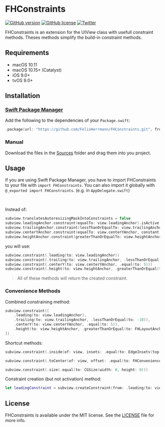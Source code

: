 # FHConstraints

<p align="left">
<a href="https://github.com/FelixHerrmann/FHConstraints/releases"><img alt="GitHub version" src="https://img.shields.io/github/v/release/FelixHerrmann/FHConstraints"></a>
<a href="https://github.com/FelixHerrmann/FHConstraints/blob/master/LICENSE"><img alt="GitHub license" src="https://img.shields.io/github/license/FelixHerrmann/FHConstraints"></a>
<a href="https://twitter.com/intent/tweet?text=Wow:&url=https%3A%2F%2Fgithub.com%2FFelixHerrmann%2FFHConstraints"><img alt="Twitter" src="https://img.shields.io/twitter/url?style=social&url=https%3A%2F%2Fgithub.com%2FFelixHerrmann%2FFHConstraints"></a>
</p>

FHConstraints is an extension for the UIView class with usefull constraint methods.
Theses methods simplify the build-in constraint methods.

## Requirements
- macOS 10.11
- macOS 10.15+ (Catalyst)
- iOS 9.0+
- tvOS 9.0+

## Installation

### [Swift Package Manager](https://swift.org/package-manager/)

Add the following to the dependencies of your `Package.swift`:

```swift
.package(url: "https://github.com/FelixHerrmann/FHConstraints.git", from: "x.x.x")
```

### Manual

Download the files in the [Sources](https://github.com/FelixHerrmann/FHConstraints/tree/master/Sources) folder and drag them into you project.

## Usage

If you are using Swift Package Manager, you have to import FHConstraints to your file with `import FHConstraints`.
You can also import it globally with `@_exported import FHConstraints`. (e.g. in `AppDelegate.swift`)

<br>

Instead of: 
```swift
subview.translatesAutoresizingMaskIntoConstraints = false
subview.leadingAnchor.constraint(equalTo: view.leadingAnchor).isActive = true
subview.trailingAnchor.constraint(lessThanOrEqualTo: view.trailingAnchor, constant: -10).isActive = true
subview.centerYAnchor.constraint(equalTo: view.centerYAnchor, constant: 5).isActive = true
subview.heightAnchor.constraint(greaterThanOrEqualTo: view.heightAnchor, multiplier: 1.5, constant: 20).isActive = true
```

you will use:
```swift
subview.constraint(.leading(to: view.leadingAnchor))
subview.constraint(.trailing(to: view.trailingAnchor, .lessThanOrEqual(to: -10)))
subview.constraint(.centerY(to: view.centerYAnchor, .equal(to: 5)))
subview.constraint(.height(to: view.heightAnchor, .greaterThanOrEqual(to: FHLayoutAnchor.DimensionConstant(multiplier: 1.5, constant: 20))))
```
>All of these methods will return the created constraint.

### Convenience Methods

Combined constraining method:
```swift
subview.constraint([
    .leading(to: view.leadingAnchor),
    .trailing(to: view.trailingAnchor, .lessThanOrEqual(to: -10)),
    .centerY(to: view.centerYAnchor, .equal(to: 5)),
    .height(to: view.heightAnchor, .greaterThanOrEqual(to: FHLayoutAnchor.DimensionConstant(multiplier: 1.5, constant: 20)))
])
```

Shortcut methods:
```swift
subview.constraint(.inside(of: view, insets: .equal(to: EdgeInsets(top: 0, left: 0, bottom: 0, right: 0))))
```
```swift
subview.constraint(.toCenter(of: view, offset: .equal(to: FHConvenienceAnchors.Offset(horizontal: 0, vertical: 0))))
```
```swift
subview.constraint(.size(.equal(to: CGSize(width: 0, height: 0)))
```

Constraint creation (but not activation) method:
```swift
let leadingConstraint = subview.createConstraint(from: .leading(to: view.leadingAnchor))
```

## License

FHConstraints is available under the MIT license. See the [LICENSE](https://github.com/FelixHerrmann/FHConstraints/blob/master/LICENSE) file for more info.

